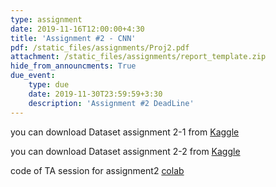 ```yaml
---
type: assignment
date: 2019-11-16T12:00:00+4:30
title: 'Assignment #2 - CNN'
pdf: /static_files/assignments/Proj2.pdf
attachment: /static_files/assignments/report_template.zip
hide_from_announcments: True
due_event: 
    type: due
    date: 2019-11-30T23:59:59+3:30
    description: 'Assignment #2 DeadLine'
---
```

you can download Dataset assignment 2-1 from [Kaggle](https://www.kaggle.com/valentynsichkar/traffic-signs-preprocessed)

you can download Dataset assignment 2-2 from [Kaggle](https://www.kaggle.com/ted8080/house-prices-and-images-socal/notebooks)

code of TA session for assignment2 [colab](https://colab.research.google.com/drive/1IvSIqQo1EoBYO4LLM0e9u52nRXWuT6Ec?usp=sharing)
